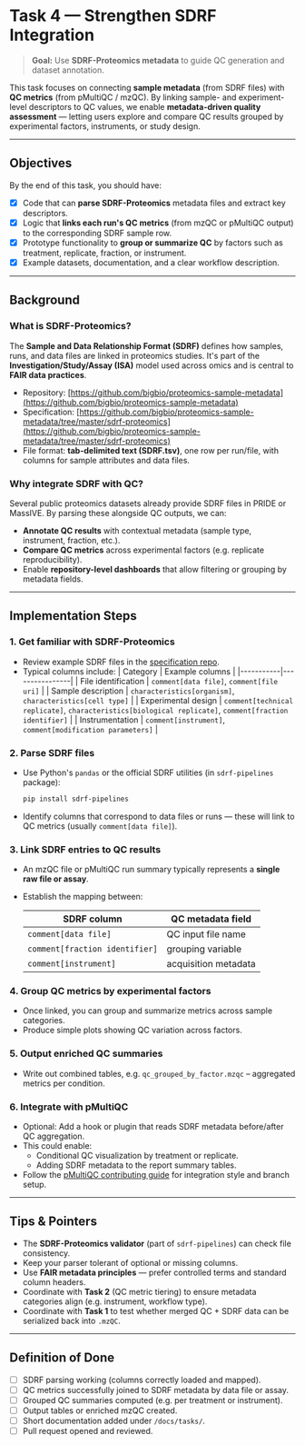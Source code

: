 # Task 4 — Strengthen SDRF Integration

> **Goal:** Use **SDRF-Proteomics metadata** to guide QC generation and dataset annotation.

This task focuses on connecting **sample metadata** (from SDRF files) with **QC metrics** (from pMultiQC / mzQC).
By linking sample- and experiment-level descriptors to QC values, we enable **metadata-driven quality assessment** — letting users explore and compare QC results grouped by experimental factors, instruments, or study design.

---

## Objectives

By the end of this task, you should have:
- [x] Code that can **parse SDRF-Proteomics** metadata files and extract key descriptors.
- [x] Logic that **links each run's QC metrics** (from mzQC or pMultiQC output) to the corresponding SDRF sample row.
- [x] Prototype functionality to **group or summarize QC** by factors such as treatment, replicate, fraction, or instrument.
- [x] Example datasets, documentation, and a clear workflow description.

---

## Background

### What is SDRF-Proteomics?

The **Sample and Data Relationship Format (SDRF)** defines how samples, runs, and data files are linked in proteomics studies.
It's part of the **Investigation/Study/Assay (ISA)** model used across omics and is central to **FAIR data practices**.

- Repository: [https://github.com/bigbio/proteomics-sample-metadata](https://github.com/bigbio/proteomics-sample-metadata)
- Specification: [https://github.com/bigbio/proteomics-sample-metadata/tree/master/sdrf-proteomics](https://github.com/bigbio/proteomics-sample-metadata/tree/master/sdrf-proteomics)
- File format: **tab-delimited text (SDRF.tsv)**, one row per run/file, with columns for sample attributes and data files.

### Why integrate SDRF with QC?

Several public proteomics datasets already provide SDRF files in PRIDE or MassIVE.
By parsing these alongside QC outputs, we can:
- **Annotate QC results** with contextual metadata (sample type, instrument, fraction, etc.).
- **Compare QC metrics** across experimental factors (e.g. replicate reproducibility).
- Enable **repository-level dashboards** that allow filtering or grouping by metadata fields.

---

## Implementation Steps

### 1. Get familiar with SDRF-Proteomics

- Review example SDRF files in the [specification repo](https://github.com/bigbio/proteomics-sample-metadata/tree/master/annotated-projects).
- Typical columns include:
  | Category | Example columns |
  |-----------|----------------|
  | File identification | `comment[data file]`, `comment[file uri]` |
  | Sample description | `characteristics[organism]`, `characteristics[cell type]` |
  | Experimental design | `comment[technical replicate]`, `characteristics[biological replicate]`, `comment[fraction identifier]` |
  | Instrumentation | `comment[instrument]`, `comment[modification parameters]` |

### 2. Parse SDRF files

- Use Python's `pandas` or the official SDRF utilities (in `sdrf-pipelines` package):
  ```bash
  pip install sdrf-pipelines
  ```
- Identify columns that correspond to data files or runs — these will link to QC metrics (usually `comment[data file]`).

### 3. Link SDRF entries to QC results

- An mzQC file or pMultiQC run summary typically represents a **single raw file or assay**.
- Establish the mapping between:

  | SDRF column               | QC metadata field    |
  | ------------------------- | -------------------- |
  | `comment[data file]`      | QC input file name   |
  | `comment[fraction identifier]` | grouping variable    |
  | `comment[instrument]`     | acquisition metadata |

### 4. Group QC metrics by experimental factors

- Once linked, you can group and summarize metrics across sample categories.
- Produce simple plots showing QC variation across factors.

### 5. Output enriched QC summaries

- Write out combined tables, e.g. `qc_grouped_by_factor.mzqc` – aggregated metrics per condition.

### 6. Integrate with pMultiQC

- Optional: Add a hook or plugin that reads SDRF metadata before/after QC aggregation.
- This could enable:
  - Conditional QC visualization by treatment or replicate.
  - Adding SDRF metadata to the report summary tables.
- Follow the [pMultiQC contributing guide](https://github.com/bigbio/pmultiqc/blob/main/CONTRIBUTING.md) for integration style and branch setup.

---

## Tips & Pointers

- The **SDRF-Proteomics validator** (part of `sdrf-pipelines`) can check file consistency.
- Keep your parser tolerant of optional or missing columns.
- Use **FAIR metadata principles** — prefer controlled terms and standard column headers.
- Coordinate with **Task 2** (QC metric tiering) to ensure metadata categories align (e.g. instrument, workflow type).
- Coordinate with **Task 1** to test whether merged QC + SDRF data can be serialized back into `.mzQC`.

---

## Definition of Done

* [ ] SDRF parsing working (columns correctly loaded and mapped).
* [ ] QC metrics successfully joined to SDRF metadata by data file or assay.
* [ ] Grouped QC summaries computed (e.g. per treatment or instrument).
* [ ] Output tables or enriched mzQC created.
* [ ] Short documentation added under `/docs/tasks/`.
* [ ] Pull request opened and reviewed.
